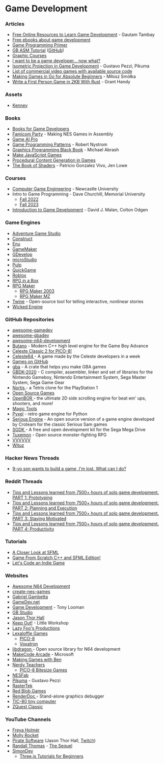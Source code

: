 # Game Development

### Articles

* [Free Online Resources to Learn Game Development](https://www.springboard.com/blog/free-online-courses-game-development-gamification/) - Gautam Tambay
* [Free ebooks about game development](https://gamedev.stackexchange.com/questions/355/free-ebooks-about-game-development)
* [Game Programming Primer](https://tl.net/forum/general/382368-game-programming-primer)
* [GB ASM Tutorial](https://gbdev.io/gb-asm-tutorial/) ([GitHub](https://github.com/gbdev/gb-asm-tutorial))
* [Graphic Courses](https://imsky.co/links/graphics-courses)
* [I want to be a game developer… now what?](https://gamefromscratch.com/i-want-to-be-a-game-developer-now-what/)
* [Isometric Projection in Game Development](https://pikuma.com/blog/isometric-projection-in-games) - Gustavo Pezzi, Pikuma
* [List of commercial video games with available source code](https://www.wikiwand.com/en/List\_of\_commercial\_video\_games\_with\_available\_source\_code)
* [Making Games in Go for Absolute Beginners](https://threedots.tech/post/making-games-in-go/) - Miłosz Smółka
* [Write a First Person Game in 2KB With Rust](https://grantshandy.github.io/posts/raycasting/) - Grant Handy

### Assets

* [Kenney](https://kenney.nl/)

### Books

* [Books for Game Developers](https://mrelusive.com/books/books.html)
* [Famicom Party](https://famicom.party/book/) - Making NES Games in Assembly
* [Game AI Pro](https://www.gameaipro.com/)
* [Game Programming Patterns](https://gameprogrammingpatterns.com/) - Robert Nystrom
* [Graphics Programming Black Book](https://github.com/jagregory/abrash-black-book) - Michael Abrash
* [Make JavaScript Games](https://makejsgames.com/)
* [Procedural Content Generation in Games](https://www.docdroid.net/zReQS98/output-pdf)
* [The Book of Shaders](https://thebookofshaders.com/) - Patricio Gonzalez Vivo, Jen Lowe

### Courses

* [Computer Game Engineering](https://research.ncl.ac.uk/game/mastersdegree/) - Newcastle University
* Intro to Game Programming - Dave Churchill, Memorial University
  * [Fall 2022](https://www.youtube.com/watch?v=S7lXSihz0ac\&list=PL\_xRyXins848nDj2v-TJYahzvs-XW9sVV\&pp=iAQB)
  * [Fall 2023](https://www.youtube.com/watch?v=s99UDGdYIUE\&list=PL\_xRyXins84\_Jf-aCh7chj47HR4oZLPwK\&pp=iAQB)
* [Introduction to Game Development](https://www.edx.org/course/cs50s-introduction-to-game-development) - David J. Malan, Colton Odgen

### Game Engines

* [Adventure Game Studio](https://www.adventuregamestudio.co.uk/)
* [Construct](https://www.construct.net/)
* [Enu](https://getenu.com/)
* [GameMaker](https://gamemaker.io/)
* [GDevelop](https://gdevelop.io/)
* [microStudio](https://microstudio.dev/)
* [Pulp](https://play.date/pulp/)
* [QuickGame](https://quickgameworld.com/)
* [Roblox](https://create.roblox.com/landing)
* [RPG in a Box](https://rpginabox.com/)
* [RPG Maker](https://www.rpgmakerweb.com/)
  * [RPG Maker 2003](https://www.rpgmakerweb.com/products/rpg-maker-2003)
  * [RPG Maker MZ](https://www.rpgmakerweb.com/products/rpg-maker-mz)
* [Twine](https://twinery.org/) - Open-source tool for telling interactive, nonlinear stories
* [Wicked Engine](https://wickedengine.net/)

### GitHub Repositories

* [awesome-gamedev](https://github.com/Calinou/awesome-gamedev)
* [awesome-gbadev](https://github.com/gbadev-org/awesome-gbadev)
* [awesome-n64-development](https://github.com/command-tab/awesome-n64-development)
* [Butano](https://github.com/GValiente/butano) - Modern C++ high level engine for the Game Boy Advance
* [Celeste Classic 2 for PICO-8!](https://github.com/ExOK/Celeste2)
* [Celeste64 ](https://github.com/ExOK/Celeste64)- A game made by the Celeste developers in a week
* [Games on GitHub](https://github.com/leereilly/games)
* [gba](https://github.com/rust-console/gba) - A crate that helps you make GBA games
* [GBDK-2020](https://github.com/gbdk-2020/gbdk-2020) - C compiler, assembler, linker and set of libraries for the Nintendo Gameboy, Nintendo Entertainment System, Sega Master System, Sega Game Gear
* [Nortis ](https://github.com/jbreckmckye/nortis)- a Tetris clone for the PlayStation 1
* [Open Source Games](https://github.com/bobeff/open-source-games)
* [OpenBOR ](https://github.com/DCurrent/openbor)- the ultimate 2D side scrolling engine for beat em' ups, shooters, and more!
* [Magic Tools](https://github.com/ellisonleao/magictools)
* [Pyxel](https://github.com/kitao/pyxel) - retro game engine for Python
* [Serious Engine](https://github.com/Croteam-official/Serious-Engine) - An open source version of a game engine developed by Croteam for the classic Serious Sam games
* [SGDK ](https://github.com/Stephane-D/SGDK)- A free and open development kit for the Sega Mega Drive
* [Tuxemon](https://github.com/Tuxemon/Tuxemon) - Open source monster-fighting RPG
* [VVVVVV](https://github.com/TerryCavanagh/VVVVVV)
* [Wituz](https://github.com/Wituz/wituz-youtube)

### Hacker News Threads

* [9-yo son wants to build a game, I'm lost. What can I do?](https://news.ycombinator.com/item?id=39035650)

### Reddit Threads

* [Tips and Lessons learned from 7500+ hours of solo game development. PART 1: Prototyping](https://www.reddit.com/r/gamedev/comments/426148/tips\_and\_lessons\_learned\_from\_7500\_hours\_of\_solo/)
* [Tips and Lessons learned from 7500+ hours of solo game development. PART 2: Planning and Execution](https://www.reddit.com/r/gamedev/comments/42fvfn/tips\_and\_lessons\_learned\_from\_7500\_hours\_of\_solo/)
* [Tips and Lessons learned from 7500+ hours of solo game development. PART 3: Staying Motivated](https://www.reddit.com/r/gamedev/comments/42rkkt/tips\_and\_lessons\_learned\_from\_7500\_hours\_of\_solo/)
* [Tips and Lessons learned from 7500+ hours of solo game development. PART 4: Productivity](https://www.reddit.com/r/gamedev/comments/433hqc/tips\_and\_lessons\_learned\_from\_7500\_hours\_of\_solo/)

### Tutorials

* [A Closer Look at SFML](https://gamefromscratch.com/a-closer-look-at-sfml/)
* [Game From Scratch C++ and SFML Edition!](https://gamefromscratch.com/game-from-scratch-c-and-sfml-edition/)
* [Let's Code an Indie Game](https://www.youtube.com/playlist?list=PLjE9evq6rSrOuYsUywhJhGkSpOKNi-irJ)

### Websites

* [Awesome N64 Development](https://n64.dev/)
* [create-nes-games](https://create-nes-game.nes.science/#/)
* [Gabriel Gambetta](https://www.gabrielgambetta.com/index.html)
* [GameDev.net](https://www.gamedev.net/)
* [Game Development](https://game-development.zeef.com/tom.looman) - Tony Looman
* [GB Studio](https://www.gbstudio.dev/)
* [Jason Thor Hall](https://www.develop.games/)
* [Keep Out!](https://www.playkeepout.com/) - Little Workshop
* [Lazy Foo's Productions](https://lazyfoo.net/)
* [Lexaloffle Games](https://www.lexaloffle.com/)
  * [PICO-8](https://www.lexaloffle.com/pico-8.php)
  * [Voxatron](https://www.lexaloffle.com/voxatron.php)
* [libdragon ](https://libdragon.dev/)- Open source library for N64 development
* [MakeCode Arcade](https://arcade.makecode.com/) - Microsoft
* [Making Games with Ben](https://www.youtube.com/channel/UCL5m1\_llmeiAdZMo\_ZanIvg)
* [Nerdy Teachers](https://nerdyteachers.com/)
  * [PICO-8 Bitesize Games](https://nerdyteachers.com/PICO-8/Bitesize\_Games/)
* [NESFab](https://pubby.games/nesfab.html)
* [Pikuma](https://pikuma.com/) - Gustavo Pezzi
* [RasterTek](https://www.rastertek.com/tutindex.html)
* [Red Blob Games](https://www.redblobgames.com/)
* [RenderDoc ](https://renderdoc.org/)- Stand-alone graphics debugger
* [TIC-80 tiny computer](https://tic80.com/)
* [ZQuest Classic](https://zquestclassic.com/)

### YouTube Channels

* [Freya Holmér](https://www.youtube.com/c/Acegikmo/videos)
* [Molly Rocket](https://www.youtube.com/@MollyRocket)
* [Pirate Software](https://www.youtube.com/@PirateSoftware) (Jason Thor Hall, [Twitch](https://www.twitch.tv/piratesoftware))
* [Randall Thomas](https://www.youtube.com/c/RandallThomas/videos) - [The Sequel](https://www.youtube.com/c/RandytheSequel/videos)
* [SimonDev](https://www.youtube.com/@simondev758)
  * [Three.js Tutorials for Beginners](https://www.youtube.com/playlist?list=PLRL3Z3lpLmH0aqLDbfh0ZmnDkpXPDnTau)
